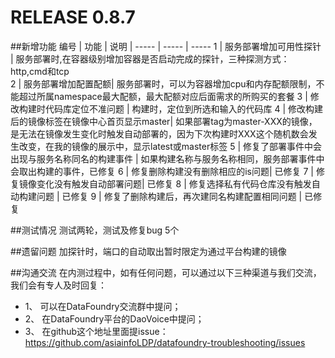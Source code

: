 # RELEASE 0.8.7
##新增功能
编号 | 功能 | 说明 | 
----- | ----- | ----- 
1 |  服务部署增加可用性探针 | 服务部署时,在容器级别增加容器是否启动完成的探针，三种探测方式：http,cmd和tcp  
2	|  服务部署增加配置配额| 服务部署时，可以为容器增加cpu和内存配额限制，不能超过所属namespace最大配额，最大配额对应后面需求的所购买的套餐
3	 | 修改构建时代码库定位不准问题 | 构建时，定位到所选和输入的代码库
4	 | 修改构建后的镜像标签在镜像中心首页显示master| 如果部署tag为master-XXX的镜像，是无法在镜像发生变化时触发自动部署的，因为下次构建时XXX这个随机数会发生改变，在我的镜像的展示中，显示latest或master标签
5	 | 修复了部署事件中会出现与服务名称同名的构建事件 | 如果构建名称与服务名称相同，服务部署事件中会取出构建的事件，已修复
6	 | 修复删除构建没有删除相应的is问题| 已修复
7	 | 修复镜像变化没有触发自动部署问题| 已修复
8	 | 修复选择私有代码仓库没有触发自动构建问题  | 已修复
9  | 修复了删除构建后，再次建同名构建配置相同问题 | 已修复


##测试情况
测试两轮，测试及修复bug 5个

##遗留问题
加探针时，端口的自动取出暂时限定为通过平台构建的镜像

 
##沟通交流
在内测过程中，如有任何问题，可以通过以下三种渠道与我们交流，我们会有专人及时回复：
- 1、 可以在DataFoundry交流群中提问；
- 2、 在DataFoundry平台的DaoVoice中提问；
- 3、 在github这个地址里面提issue：https://github.com/asiainfoLDP/datafoundry-troubleshooting/issues
 
 




